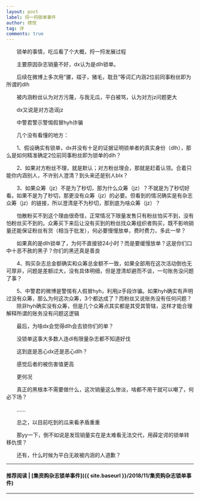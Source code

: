 ```yaml
---
layout: post
label: 捋一捋锁单事件
author: 绣悦
tag: 评
comments: true
---
```


　　锁单的事情，吃瓜看了个大概，捋一捋发展过程



　　主要原因杂志销量不好，dx认为是dlh锁单。


　　后续在微博上多次用“骡，褶子，猪毛，耽丑”等词汇内涵2位前同事粉丝即为所谓的dlh


　　被内涵粉丝认为对方污蔑，与我无瓜，平白被骂，认为对方jz问题更大


　　dx又说是对方造谣jz


　　中警君警示警惕假冒hyh诈骗


　　几个没有看懂的地方：


　　1、假设确实有锁单，dx并没有十足的证据证明锁单者的真实身份（dlh），那么是如何精准确定2位前同事粉丝即为锁单的dlh？


　　2、如果对方粉丝不理，就是默认；对方粉丝理会，那就是赶着认领。合着只能你内涵别人，不许别人澄清？到头来还是别人blx？


　　3、如果众筹（jz）不是为了秒切，那为什么众筹（jz）？不就是为了秒切好看。如果不是为了秒切，那更没有众筹（jz）的必要。但看到的情况确实是有杂志众筹（jz）的链接，所以澄清是不为秒切，那到底为啥众筹（jz）？


　　怕散粉买不到这个理由很奇怪，正常情况下限量发售只有粉丝怕买不到，没有怕粉丝买不到的。众筹买下来后让没有买到的粉丝找众筹组织者购买，既不影响销量还能保证粉丝有货（相当于批发），何必要慢慢放单，费时费力，多此一举？


　　如果真的是dlh锁单了，为何不直接锁24小时？而是要缓慢放单？这是你们口中十恶不赦的黑子？你们的黑还真是善良


　　4、购买杂志总金额确实和众筹总金额不一致，如果全部用在这次活动倒也无可厚非，问题是差额过大，没有具体明细，但是澄清却避而不谈，一句账务没问题了事？


　　5、中警君的微博是警惕有人假冒hyh，利用jz手段诈骗。如果hyh确实有声明过没有众筹，那么为何这次众筹，3个都达成了？而粉丝又说账务没有任何问题？
　　除非hyh确实没有众筹，但是几个众筹点其实都是其受其管辖，这样才能合理解释所谓的账务没有问题这逻辑




　　最后，为啥dx会觉得dlh会去锁你们的单？

　　没锁单这事大多数人连dl有限量杂志都不知道好伐

　　这到底是恶心dx还是恶心dlh？

　　感觉后者的被伤害值更高

　　更何况

　　真正的黑根本不需要做什么，这次销量这么惨淡，啥都不用干就可以嘲了，何必下场？

　　……

　　总之，以目前吃到的瓜来看矛盾重重

　　那yy一下，倒不如说是发现销量实在是太难看无法交代，用薛定谔的锁单转移仇恨？


　　还有，什么时候为平白无故被内涵的人道歉？


---
#### 推荐阅读 | [集资购杂志锁单事件]({{ site.baseurl }}/2018/11/集资购杂志锁单事件)
---